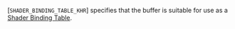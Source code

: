 [`SHADER_BINDING_TABLE_KHR`] specifies that the
buffer is suitable for use as a [Shader Binding
Table](https://www.khronos.org/registry/vulkan/specs/1.3-extensions/html/vkspec.html#shader-binding-table).